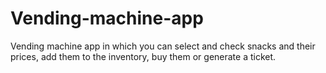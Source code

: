 # Vending-machine-app
Vending machine app in which you can select and check snacks and their prices, add them to the inventory, buy them or generate a ticket.
